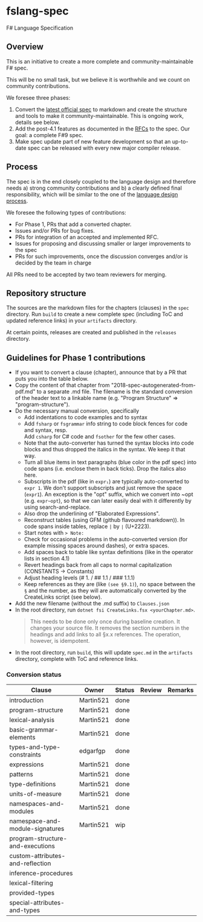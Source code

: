 # fslang-spec
F# Language Specification

## Overview

This is an initiative to create a more complete and community-maintainable F# spec.

This will be no small task, but we believe it is worthwhile and we count on community contributions.

We foresee three phases:
1. Convert the [latest official spec](https://fsharp.org/specs/language-spec/4.1/FSharpSpec-4.1-latest.pdf) to markdown and create the structure and tools to make it community-maintainable. This is ongoing work, details see below.
2. Add the post-4.1 features as documented in the [RFCs](https://github.com/fsharp/fslang-design/) to the spec. Our goal: a complete F#9 spec.
3. Make spec update part of new feature development so that an up-to-date spec can be released with every new major compiler release.

## Process

The spec is in the end closely coupled to the language design and therefore needs a) strong community contributions and b) a clearly defined final responsibility, which will be similar to the one of the [language design process](https://github.com/fsharp/fslang-design?tab=readme-ov-file#who-is-in-charge).

We foresee the following types of contributions:

- For Phase 1, PRs that add a converted chapter.
- Issues and/or PRs for bug fixes.
- PRs for integration of an accepted and implemented RFC.
- Issues for proposing and discussing smaller or larger improvements to the spec
- PRs for such improvements, once the discussion converges and/or is decided by the team in charge

All PRs need to be accepted by two team reviewers for merging.

## Repository structure

The sources are the markdown files for the chapters (clauses) in the `spec` directory.
Run `build` to create a new complete spec (including ToC and updated reference links) in your `artifacts` directory.

At certain points, releases are created and published in the `releases` directory.

## Guidelines for Phase 1 contributions

- If you want to convert a clause (chapter), announce that by a PR that puts you into the table below.
- Copy the content of that chapter from "2018-spec-autogenerated-from-pdf.md" to a separate .md file. The filename is the standard conversion of the header text to a linkable name (e.g. "Program Structure" => "program-structure").
- Do the necessary manual conversion, specifically
    - Add indentations to code examples and to syntax
    - Add `fsharp` or `fsgrammar` info string to code block fences for code and syntax, resp.
        <br> Add `csharp` for C# code and `fsother` for the few other cases.
    - Note that the auto-converter has turned the syntax blocks into code blocks and thus dropped the italics in the syntax. We keep it that way.
    - Turn all blue items in text paragraphs (blue color in the pdf spec) into code spans (i.e. enclose them in back ticks). Drop the italics also here.
    - Subscripts in the pdf (like in `expr₁`) are typically auto-converted to `expr 1`. We don't support subscripts and just remove the space (`expr1`). An exception is the "opt" suffix, which we convert into ~opt (e.g. `expr~opt`), so that we can later easily deal with it differently by using search-and-replace.
    - Also drop the underlining of "Elaborated Expressions".
    - Reconstruct tables (using GFM (github flavoured markdown)). In code spans inside tables, replace `|` by `∣` (U+2223).
    - Start notes with `> Note: `
    - Check for occasional problems in the auto-converted version (for example missing spaces around dashes), or extra spaces.
    - Add spaces back to table like syntax definitions (like in the operator lists in section 4.1)
    - Revert headings back from all caps to normal capitalization (CONSTANTS -> Constants)
    - Adjust heading levels (# 1. / ## 1.1 / ### 1.1.1)
    - Keep references as they are (like `(see §9.1)`), no space between the `§` and the number, as they will are automatically converted by the CreateLinks script (see below).
- Add the new filename (without the .md suffix) to `Clauses.json`
- In the root directory, run `dotnet fsi CreateLinks.fsx <yourChapter.md>`.
    > This needs to be done only once during baseline creation. It changes your source file. It removes the section numbers in the headings and add links to all §x.x references. The operation, however, is idempotent.
- In the root directory, run `build`, this will update `spec.md` in the `artifacts` directory, complete with ToC and reference links.

### Conversion status

| Clause | Owner | Status | Review | Remarks |
| --- | --- |--------| --- | --- |
| introduction | Martin521 | done   |
| program-structure | Martin521 | done   |
| lexical-analysis | Martin521 | done   |
| basic-grammar-elements | Martin521 | done   |
| types-and-type-constraints | edgarfgp | done  |
| expressions | Martin521 | done    |
| patterns | Martin521 | done   |
| type-definitions | Martin521 | done |
| units-of-measure | Martin521 | done |
| namespaces-and-modules | Martin521 | done |
| namespace-and-module-signatures | Martin521 | wip |
| program-structure-and-executions |
| custom-attributes-and-reflection |
| inference-procedures |
| lexical-filtering |
| provided-types |
| special-attributes-and-types |

